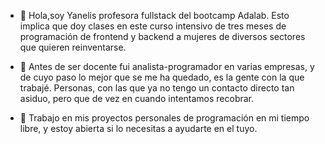 - 👋 Hola,soy Yanelis profesora fullstack del bootcamp Adalab. Esto implica que doy clases en este curso intensivo de tres meses de programación de frontend y backend a mujeres de diversos sectores que quieren reinventarse.

- 👀 Antes de ser docente fui analista-programador en varias empresas, y de cuyo paso lo mejor que se me ha quedado, es la gente con la que trabajé. Personas, con las que ya no tengo un contacto directo tan asiduo, pero que de vez en cuando intentamos recobrar.

- 🌱 Trabajo en mis proyectos personales de programación en mi tiempo libre, y estoy abierta si lo necesitas a ayudarte en el tuyo.

<!---
yanelisadalab/yanelisadalab is a ✨ special ✨ repository because its `README.md` (this file) appears on your GitHub profile.
You can click the Preview link to take a look at your changes.
--->
